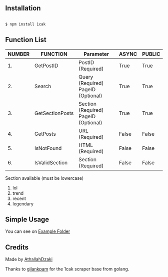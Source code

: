 ## Installation
```bash

$ npm install 1cak

```
## Function List
| NUMBER | FUNCTION | Parameter | ASYNC | PUBLIC |
|-|-|-|-|-|
| 1.| GetPostID | PostID (Required) | True | True
| 2.| Search | Query (Required)<br/> PageID (Optional) | True | True
| 3. | GetSectionPosts | Section (Required)<br/> PageID (Optional) | True | True
| 4. | GetPosts | URL (Required) | False | False
| 5. | IsNotFound | HTML (Required) | False | False
| 6. | IsValidSection | Section (Required) | False | False

Section available (must be lowercase)
1. lol
2. trend
3. recent
4. legendary


## Simple Usage

You  can  see  on [Example  Folder](https://github.com/AthallahDzaki/1CAK/tree/king/test)

##  Credits

Made by [AthallahDzaki](https://github.com/AthallahDzaki)

Thanks to [gilankpam](https://github.com/gilankpam) for the 1cak scraper base from golang.